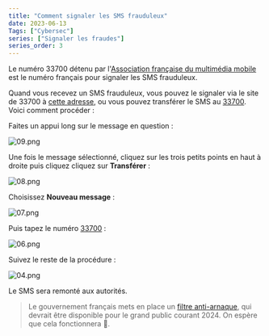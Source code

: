 ```yaml
---
title: "Comment signaler les SMS frauduleux"
date: 2023-06-13
Tags: ["Cybersec"]
series: ["Signaler les fraudes"]
series_order: 3
---
```


Le numéro 33700 détenu par l'[Association française du multimédia mobile](https://af2m.org/) est le numéro français pour signaler les SMS frauduleux.

Quand vous recevez un SMS frauduleux, vous pouvez le signaler via le site de 33700 à [cette adresse](https://www.33700.fr/signaler-form-pc/), ou vous pouvez transférer le SMS au [33700](tel:+33700).
Voici comment procéder :

Faites un appui long sur le message en question :

![09.png](img/09.png)

Une fois le message sélectionné, cliquez sur les trois petits points en haut à droite puis cliquez cliquez sur **Transférer** :

![08.png](img/08.png)

Choisissez **Nouveau message** :

![07.png](img/07.png)

Puis tapez le numéro [33700](tel:33700) :

![06.png](img/06.png)

Suivez le reste de la procédure :

![04.png](img/04.png)

Le SMS sera remonté aux autorités.

> Le gouvernement français mets en place un [filtre anti-arnaque](https://www.service-public.fr/particuliers/actualites/A16425), qui devrait être disponible pour le grand public courant 2024. On espère que cela fonctionnera 🤞️.